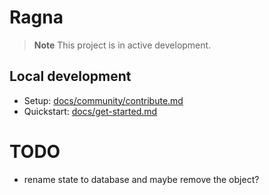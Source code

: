 # Ragna

> **Note**
> This project is in active development.

## Local development

* Setup: [docs/community/contribute.md](docs/community/contribute.md)
* Quickstart: [docs/get-started.md](docs/get-started.md#minimal-example)

# TODO
- rename state to database and maybe remove the object?
